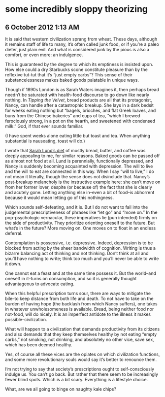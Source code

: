 # some incredibly sloppy theorizing
## 6 October 2012 1:13 AM

It is said that western civilization sprang from wheat. These days, although it remains staff of life to many, it’s often called junk food, or if you’re a paleo dieter, just plain evil. And what is considered junk by the pious is also a comfort, or even more: an indulgence.

This is guaranteed by the degree to which its emptiness is insisted upon. How else could a dry Starbucks scone constitute pleasure than by the reflexive tut-tut that it’s “just empty carbs”? This sense of their substancelessness makes baked goods palatable in unique ways.

Though if 1890s London is as Sarah Waters imagines it, then perhaps bread needn’t be saturated with health-food discourse to go down like nearly nothing. In _Tipping the Velvet_, bread products are all that its protagonist, Nancy, can handle after a catastrophic breakup. She lays in a dark bedsit for weeks eating nothing but “bagels, brioches, and flat Greek loaves, and buns from the Chinese bakeries” and cups of tea, “which I brewed ferociously strong, in a pot on the hearth, and sweetened with condensed milk.” God, if that ever sounds familiar.

(I have spent weeks alone eating little but toast and tea. When anything substantial is nauseating, toast will do.)

I wrote that [Sarah Lund’s diet][1] of mostly bread, butter, and coffee was deeply appealing to me, for similar reasons. Baked goods can be passed off as almost not food at all. Lund is perennially, functionally depressed, and Nancy is suddenly becoming acquainted with depression. The will to live and the will to eat are connected in this way. When I say “will to live,” I do not mean it literally, though the sense does not disinclude that. Nancy’s post-breakup melancholy is the instructive example here: she can’t move on from her former lover, despite (or because of) the fact that she is clearly and acutely gone. Letting anything else in–even a bit of food–is abhorrent because it would mean letting go of this nothingness.

Which sounds self-defeating, and it is. But I do not want to fall into the judgemental prescriptiveness of phrases like “let go” and “move on.” In the pop-psychologic vernacular, these imperatives lie (pun intended) firmly on the side of productivity. They prioritize orienting oneself to the future. But what’s in the future? More moving on. One moves on to float in an endless deferral.

Contemplation is possessive, i.e. depressive. Indeed, depression is to be blocked from acting by the sheer bandwidth of cognition. Writing is thus a bizarre balancing act of thinking and not thinking. Don’t think at all and you’ll have nothing to write; think too much and you’ll never be able to write it down.

One cannot eat a feast and at the same time possess it. But the world–and oneself in it–turns on consumption, and so it is generally thought advantageous to advocate eating.

When this helpful prescription turns sour, there are ways to mitigate the bile–to keep distance from both life and death. To not have to take on the burden of having hope (the backlash from which Nancy suffers), one takes in whatever unwholesomeness is available. Bread, being neither food nor not-food, will do nicely. It is an imperfect antidote to the illness it makes possible–civilization.

What will happen to a civilization that demands productivity from its citizens and also demands that they keep themselves healthy by not eating “empty carbs,” not smoking, not drinking, and absolutely no other vice, save sex, which has been deemed healthy.

Yes, of course all these vices are the opiates on which civilization functions, and some more revolutionary souls would say it’s better to renounce them.

I’m not trying to say that society’s prescriptions ought to self-consciously indulge us. You can’t go back. But rather that there seem to be increasingly fewer blind spots. Which is a bit scary. Everything is a lifestyle choice.

What, are we all going to binge on naughty kale chips?

   [1]: http://postgradpancakes.blogspot.com/2012/01/appetite-of-sarah-lund.html

